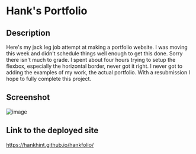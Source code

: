 # Hank's Portfolio


## Description
Here's my jack leg job attempt at making a portfolio website.  I was moving this week and didn't schedule things well enough to get this done. Sorry there isn't much to grade.  I spent about four hours trying to setup the flexbox, especially the horizontal border, never got it right.  I never got to adding the examples of my work, the actual portfolio.  With a resubmission I hope to fully complete this project.

## Screenshot
![image](https://user-images.githubusercontent.com/50533231/135795256-22d44737-155e-4126-9e4e-0825829b14f4.png)

## Link to the deployed site         
https://hankhint.github.io/hankfolio/
